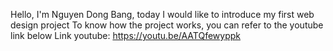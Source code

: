 Hello, I'm Nguyen Dong Bang, today I would like to introduce my first web design project
To know how the project works, you can refer to the youtube link below
Link youtube: https://youtu.be/AATQfewyppk
